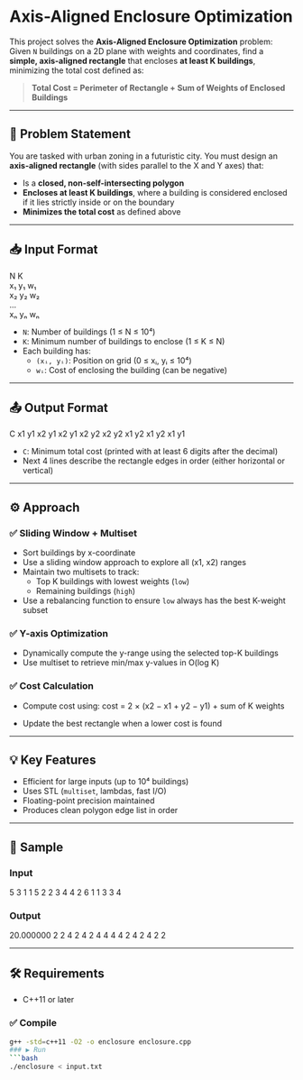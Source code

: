 


# Axis-Aligned Enclosure Optimization

This project solves the **Axis-Aligned Enclosure Optimization** problem:  
Given `N` buildings on a 2D plane with weights and coordinates, find a **simple, axis-aligned rectangle** that encloses **at least K buildings**, minimizing the total cost defined as:

> **Total Cost = Perimeter of Rectangle + Sum of Weights of Enclosed Buildings**

---

## 🧠 Problem Statement

You are tasked with urban zoning in a futuristic city. You must design an **axis-aligned rectangle** (with sides parallel to the X and Y axes) that:

- Is a **closed, non-self-intersecting polygon**
- **Encloses at least K buildings**, where a building is considered enclosed if it lies strictly inside or on the boundary
- **Minimizes the total cost** as defined above

---

## 📥 Input Format

N K  
x₁ y₁ w₁  
x₂ y₂ w₂  
...  
xₙ yₙ wₙ

- `N`: Number of buildings (1 ≤ N ≤ 10⁴)  
- `K`: Minimum number of buildings to enclose (1 ≤ K ≤ N)  
- Each building has:  
  - `(xᵢ, yᵢ)`: Position on grid (0 ≤ xᵢ, yᵢ ≤ 10⁴)  
  - `wᵢ`: Cost of enclosing the building (can be negative)

---

## 📤 Output Format

C
x1 y1 x2 y1
x2 y1 x2 y2
x2 y2 x1 y2
x1 y2 x1 y1

- `C`: Minimum total cost (printed with at least 6 digits after the decimal)
- Next 4 lines describe the rectangle edges in order (either horizontal or vertical)

---

## ⚙️ Approach

### ✅ Sliding Window + Multiset

- Sort buildings by x-coordinate
- Use a sliding window approach to explore all (x1, x2) ranges
- Maintain two multisets to track:
  - Top K buildings with lowest weights (`low`)
  - Remaining buildings (`high`)
- Use a rebalancing function to ensure `low` always has the best K-weight subset

### ✅ Y-axis Optimization

- Dynamically compute the y-range using the selected top-K buildings
- Use multiset to retrieve min/max y-values in O(log K)

### ✅ Cost Calculation

- Compute cost using:
cost = 2 × (x2 − x1 + y2 − y1) + sum of K weights


- Update the best rectangle when a lower cost is found

---

## 💡 Key Features

- Efficient for large inputs (up to 10⁴ buildings)
- Uses STL (`multiset`, lambdas, fast I/O)
- Floating-point precision maintained
- Produces clean polygon edge list in order

---

## 🧪 Sample

### Input
5 3
1 1 5
2 2 3
4 4 2
6 1 1
3 3 4

### Output
20.000000
2 2 4 2
4 2 4 4
4 4 2 4
2 4 2 2


---

## 🛠️ Requirements

- C++11 or later

### ✅ Compile
```bash
g++ -std=c++11 -O2 -o enclosure enclosure.cpp
### ▶️ Run
```bash
./enclosure < input.txt
